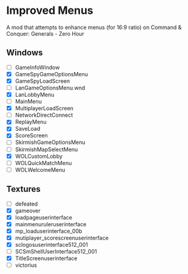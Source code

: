 # Improved Menus
A mod that attempts to enhance menus (for 16:9 ratio) on Command &amp; Conquer: Generals - Zero Hour

## Windows

- [ ] GameInfoWindow
- [x] GameSpyGameOptionsMenu
- [x] GameSpyLoadScreen
- [ ] LanGameOptionsMenu.wnd
- [x] LanLobbyMenu
- [ ] MainMenu
- [x] MultiplayerLoadScreen
- [ ] NetworkDirectConnect
- [x] ReplayMenu
- [x] SaveLoad
- [x] ScoreScreen
- [ ] SkirmishGameOptionsMenu
- [ ] SkirmishMapSelectMenu
- [x] WOLCustomLobby
- [ ] WOLQuickMatchMenu
- [ ] WOLWelcomeMenu

## Textures

- [ ] defeated
- [x] gameover
- [x] loadpageuserinterface
- [x] mainmenuruleruserinterface
- [x] mp_loaduserinterface_00b
- [x] mutiplayer_scorescreenuserinterface
- [x] sclogosuserinterface512_001
- [ ] SCSmShellUserInterface512_001
- [x] TitleScreenuserinterface
- [ ] victorius
